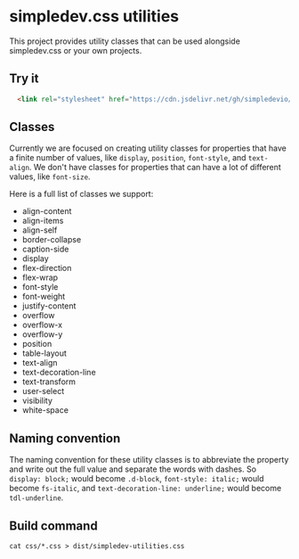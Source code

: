 # simpledev.css utilities

This project provides utility classes that can be used alongside simpledev.css or your own projects.

## Try it

```html
  <link rel="stylesheet" href="https://cdn.jsdelivr.net/gh/simpledevio/simpledev-css-utilities@latest/dist/simpledev-utilities.css">
```

## Classes

Currently we are focused on creating utility classes for properties that have a finite number of values, like `display`, `position`, `font-style`, and `text-align`. We don't have classes for properties that can have a lot of different values, like `font-size`.

Here is a full list of classes we support:
- align-content
- align-items
- align-self
- border-collapse
- caption-side
- display
- flex-direction
- flex-wrap
- font-style
- font-weight
- justify-content
- overflow
- overflow-x
- overflow-y
- position
- table-layout
- text-align
- text-decoration-line
- text-transform
- user-select
- visibility
- white-space

## Naming convention

The naming convention for these utility classes is to abbreviate the property and write out the full value and separate the words with dashes. So `display: block;` would become `.d-block`, `font-style: italic;` would become `fs-italic`, and `text-decoration-line: underline;` would become `tdl-underline`.

## Build command

```
cat css/*.css > dist/simpledev-utilities.css
```
